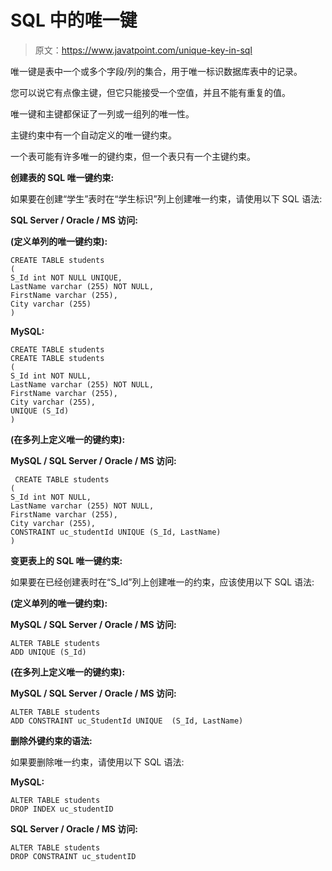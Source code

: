# SQL 中的唯一键

> 原文：<https://www.javatpoint.com/unique-key-in-sql>

唯一键是表中一个或多个字段/列的集合，用于唯一标识数据库表中的记录。

您可以说它有点像主键，但它只能接受一个空值，并且不能有重复的值。

唯一键和主键都保证了一列或一组列的唯一性。

主键约束中有一个自动定义的唯一键约束。

一个表可能有许多唯一的键约束，但一个表只有一个主键约束。

**创建表的 SQL 唯一键约束:**

如果要在创建“学生”表时在“学生标识”列上创建唯一约束，请使用以下 SQL 语法:

**SQL Server / Oracle / MS 访问:**

**(定义单列的唯一键约束):**

```
CREATE TABLE students
(
S_Id int NOT NULL UNIQUE,
LastName varchar (255) NOT NULL,
FirstName varchar (255),
City varchar (255)
)

```

**MySQL:**

```
CREATE TABLE students
CREATE TABLE students
(
S_Id int NOT NULL,
LastName varchar (255) NOT NULL,
FirstName varchar (255),
City varchar (255),
UNIQUE (S_Id)
)

```

**(在多列上定义唯一的键约束):**

**MySQL / SQL Server / Oracle / MS 访问:**

```
 CREATE TABLE students
(
S_Id int NOT NULL,
LastName varchar (255) NOT NULL,
FirstName varchar (255),
City varchar (255),
CONSTRAINT uc_studentId UNIQUE (S_Id, LastName)
)

```

**变更表上的 SQL 唯一键约束:**

如果要在已经创建表时在“S_Id”列上创建唯一的约束，应该使用以下 SQL 语法:

**(定义单列的唯一键约束):**

**MySQL / SQL Server / Oracle / MS 访问:**

```
ALTER TABLE students
ADD UNIQUE (S_Id)

```

**(在多列上定义唯一的键约束):**

**MySQL / SQL Server / Oracle / MS 访问:**

```
ALTER TABLE students
ADD CONSTRAINT uc_StudentId UNIQUE  (S_Id, LastName)

```

**删除外键约束的语法:**

如果要删除唯一约束，请使用以下 SQL 语法:

**MySQL:**

```
ALTER TABLE students
DROP INDEX uc_studentID

```

**SQL Server / Oracle / MS 访问:**

```
ALTER TABLE students
DROP CONSTRAINT uc_studentID

```